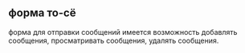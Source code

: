## форма то-сё

форма для отправки сообщений
имеется возможность добавлять сообщения, просматривать сообщения, удалять сообщения.